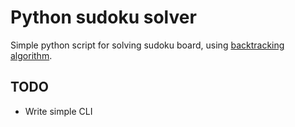 # Python sudoku solver
Simple python script for solving sudoku board, using [backtracking algorithm](https://en.wikipedia.org/wiki/Backtracking).

## TODO
 - Write simple CLI

